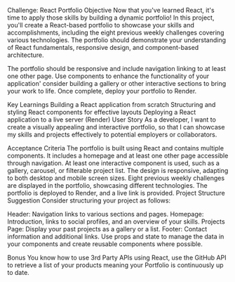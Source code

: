 Challenge: React Portfolio
Objective
Now that you've learned React, it's time to apply those skills by building a dynamic portfolio! In this project, you'll create a React-based portfolio to showcase your skills and accomplishments, including the eight previous weekly challenges covering various technologies. The portfolio should demonstrate your understanding of React fundamentals, responsive design, and component-based architecture.

The portfolio should be responsive and include navigation linking to at least one other page. Use components to enhance the functionality of your application' consider building a gallery or other interactive sections to bring your work to life. Once complete, deploy your portfolio to Render.

Key Learnings
Building a React application from scratch
Structuring and styling React components for effective layouts
Deploying a React application to a live server (Render)
User Story
As a developer,
I want to create a visually appealing and interactive portfolio,
so that I can showcase my skills and projects effectively to potential employers or collaborators.

Acceptance Criteria
 The portfolio is built using React and contains multiple components.
 It includes a homepage and at least one other page accessible through navigation.
 At least one interactive component is used, such as a gallery, carousel, or filterable project list.
 The design is responsive, adapting to both desktop and mobile screen sizes.
 Eight previous weekly challenges are displayed in the portfolio, showcasing different technologies.
 The portfolio is deployed to Render, and a live link is provided.
Project Structure Suggestion
Consider structuring your project as follows:

Header: Navigation links to various sections and pages.
Homepage: Introduction, links to social profiles, and an overview of your skills.
Projects Page: Display your past projects as a gallery or a list.
Footer: Contact information and additional links.
Use props and state to manage the data in your components and create reusable components where possible.

Bonus
You know how to use 3rd Party APIs using React, use the GitHub API to retrieve a list of your products meaning your Portfolio is continuously up to date.